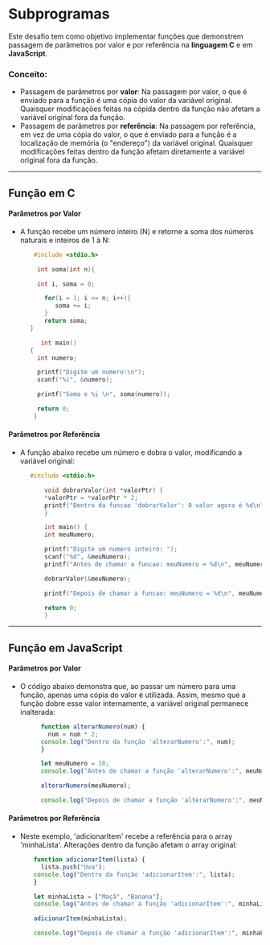 # Subprogramas
Este desafio tem como objetivo implementar funções que demonstrem passagem de parâmetros por valor e por referência na **linguagem C** e em **JavaScript**.

### Conceito:
- Passagem de parâmetros por **valor**: Na passagem por valor, o que é enviado para a função é uma cópia do valor da variável original. Quaisquer modificações feitas na cópida dentro da função não afetam a variável original fora da função.
- Passagem de parâmetros por **referência**: Na passagem por referência, em vez de uma cópia do valor, o que é enviado para a função é a localização de memória (o "endereço") da variável original. Quaisquer modificações feitas dentro da função afetam diretamente a variável original fora da função.

---

## Função em C 

#### Parâmetros por Valor
- A função recebe um número inteiro (N) e retorne a soma dos números naturais e inteiros de 1 à N:
```c
       #include <stdio.h>

        int soma(int n){

        int i, soma = 0;

          for(i = 1; i <= n; i++){
             soma += i;
          }
          return soma;
      }

         int main()
      {
        int numero;

        printf("Digite um numero:\n");
        scanf("%i", &numero);

        printf("Soma e %i \n", soma(numero));

        return 0;
       }
```

#### Parâmetros por Referência
- A função abaixo recebe um número e dobra o valor, modificando a variável original:
```c
      #include <stdio.h>

          void dobrarValor(int *valorPtr) {
          *valorPtr = *valorPtr * 2;
          printf("Dentro da funcao 'dobrarValor': O valor agora é %d\n", *valorPtr);
          }

          int main() {
          int meuNumero; 

          printf("Digite um numero inteiro: "); 
          scanf("%d", &meuNumero); 
          printf("Antes de chamar a funcao: meuNumero = %d\n", meuNumero);

          dobrarValor(&meuNumero); 

          printf("Depois de chamar a funcao: meuNumero = %d\n", meuNumero);

          return 0;
          }
```
  ---
## Função em JavaScript
  
#### Parâmetros por Valor
  - O código abaixo demonstra que, ao passar um número para uma função, apenas uma cópia do valor é utilizada. Assim, mesmo que a função dobre esse valor internamente, a variável original permanece inalterada:

```javascript
         function alterarNumero(num) {
           num = num * 2; 
         console.log("Dentro da função 'alterarNumero':", num);
         }

         let meuNumero = 10;
         console.log("Antes de chamar a função 'alterarNumero':", meuNumero);

         alterarNumero(meuNumero);

         console.log("Depois de chamar a função 'alterarNumero':", meuNumero);
```

#### Parâmetros por Referência
- Neste exemplo, 'adicionarItem' recebe a referência para o array 'minhaLista'. Alterações dentro da função afetam o array original:

```javascript
       function adicionarItem(lista) {
         lista.push("Uva"); 
       console.log("Dentro da função 'adicionarItem':", lista); 
       }

       let minhaLista = ["Maçã", "Banana"];
       console.log("Antes de chamar a função 'adicionarItem':", minhaLista); // ["Maçã", "Banana"]

       adicionarItem(minhaLista); 

       console.log("Depois de chamar a função 'adicionarItem':", minhaLista);  // Saída -> ["Maçã", "Banana", "Uva"]
```
